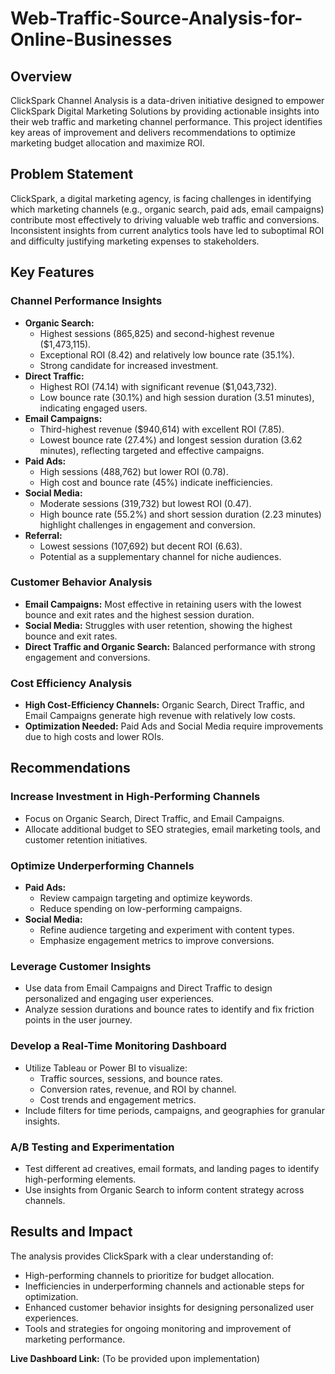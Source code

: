 # Web-Traffic-Source-Analysis-for-Online-Businesses

## Overview

ClickSpark Channel Analysis is a data-driven initiative designed to empower ClickSpark Digital Marketing Solutions by providing actionable insights into their web traffic and marketing channel performance. This project identifies key areas of improvement and delivers recommendations to optimize marketing budget allocation and maximize ROI.

## Problem Statement

ClickSpark, a digital marketing agency, is facing challenges in identifying which marketing channels (e.g., organic search, paid ads, email campaigns) contribute most effectively to driving valuable web traffic and conversions. Inconsistent insights from current analytics tools have led to suboptimal ROI and difficulty justifying marketing expenses to stakeholders.

## Key Features

### Channel Performance Insights
- **Organic Search:** 
  - Highest sessions (865,825) and second-highest revenue ($1,473,115).
  - Exceptional ROI (8.42) and relatively low bounce rate (35.1%).
  - Strong candidate for increased investment.
- **Direct Traffic:**
  - Highest ROI (74.14) with significant revenue ($1,043,732).
  - Low bounce rate (30.1%) and high session duration (3.51 minutes), indicating engaged users.
- **Email Campaigns:**
  - Third-highest revenue ($940,614) with excellent ROI (7.85).
  - Lowest bounce rate (27.4%) and longest session duration (3.62 minutes), reflecting targeted and effective campaigns.
- **Paid Ads:**
  - High sessions (488,762) but lower ROI (0.78).
  - High cost and bounce rate (45%) indicate inefficiencies.
- **Social Media:**
  - Moderate sessions (319,732) but lowest ROI (0.47).
  - High bounce rate (55.2%) and short session duration (2.23 minutes) highlight challenges in engagement and conversion.
- **Referral:**
  - Lowest sessions (107,692) but decent ROI (6.63).
  - Potential as a supplementary channel for niche audiences.

### Customer Behavior Analysis
- **Email Campaigns:** Most effective in retaining users with the lowest bounce and exit rates and the highest session duration.
- **Social Media:** Struggles with user retention, showing the highest bounce and exit rates.
- **Direct Traffic and Organic Search:** Balanced performance with strong engagement and conversions.

### Cost Efficiency Analysis
- **High Cost-Efficiency Channels:** Organic Search, Direct Traffic, and Email Campaigns generate high revenue with relatively low costs.
- **Optimization Needed:** Paid Ads and Social Media require improvements due to high costs and lower ROIs.

## Recommendations

### Increase Investment in High-Performing Channels
- Focus on Organic Search, Direct Traffic, and Email Campaigns.
- Allocate additional budget to SEO strategies, email marketing tools, and customer retention initiatives.

### Optimize Underperforming Channels
- **Paid Ads:**
  - Review campaign targeting and optimize keywords.
  - Reduce spending on low-performing campaigns.
- **Social Media:**
  - Refine audience targeting and experiment with content types.
  - Emphasize engagement metrics to improve conversions.

### Leverage Customer Insights
- Use data from Email Campaigns and Direct Traffic to design personalized and engaging user experiences.
- Analyze session durations and bounce rates to identify and fix friction points in the user journey.

### Develop a Real-Time Monitoring Dashboard
- Utilize Tableau or Power BI to visualize:
  - Traffic sources, sessions, and bounce rates.
  - Conversion rates, revenue, and ROI by channel.
  - Cost trends and engagement metrics.
- Include filters for time periods, campaigns, and geographies for granular insights.

### A/B Testing and Experimentation
- Test different ad creatives, email formats, and landing pages to identify high-performing elements.
- Use insights from Organic Search to inform content strategy across channels.

## Results and Impact

The analysis provides ClickSpark with a clear understanding of:
- High-performing channels to prioritize for budget allocation.
- Inefficiencies in underperforming channels and actionable steps for optimization.
- Enhanced customer behavior insights for designing personalized user experiences.
- Tools and strategies for ongoing monitoring and improvement of marketing performance.

**Live Dashboard Link:** (To be provided upon implementation)
